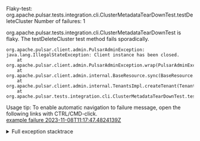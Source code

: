         
Flaky-test: org.apache.pulsar.tests.integration.cli.ClusterMetadataTearDownTest.testDeleteCluster
Number of failures: 1

org.apache.pulsar.tests.integration.cli.ClusterMetadataTearDownTest is flaky. The testDeleteCluster test method fails sporadically.

```
org.apache.pulsar.client.admin.PulsarAdminException: java.lang.IllegalStateException: Client instance has been closed.
	at org.apache.pulsar.client.admin.PulsarAdminException.wrap(PulsarAdminException.java:252)
	at org.apache.pulsar.client.admin.internal.BaseResource.sync(BaseResource.java:354)
	at org.apache.pulsar.client.admin.internal.TenantsImpl.createTenant(TenantsImpl.java:66)
	at org.apache.pulsar.tests.integration.cli.ClusterMetadataTearDownTest.testDeleteCluster(ClusterMetadataTearDownTest.java:147)
```

Usage tip: To enable automatic navigation to failure message, open the following links with CTRL/CMD-click.  
[example failure 2023-11-08T11:17:47.4824139Z](https://github.com/apache/pulsar/actions/runs/6797173293/job/18479363687#step:12:6476)  


<details>
<summary>Full exception stacktrace</summary>
<code><pre>
org.apache.pulsar.client.admin.PulsarAdminException: java.lang.IllegalStateException: Client instance has been closed.
	at org.apache.pulsar.client.admin.PulsarAdminException.wrap(PulsarAdminException.java:252)
	at org.apache.pulsar.client.admin.internal.BaseResource.sync(BaseResource.java:354)
	at org.apache.pulsar.client.admin.internal.TenantsImpl.createTenant(TenantsImpl.java:66)
	at org.apache.pulsar.tests.integration.cli.ClusterMetadataTearDownTest.testDeleteCluster(ClusterMetadataTearDownTest.java:147)
	at java.base/jdk.internal.reflect.NativeMethodAccessorImpl.invoke0(Native Method)
	at java.base/jdk.internal.reflect.NativeMethodAccessorImpl.invoke(NativeMethodAccessorImpl.java:77)
	at java.base/jdk.internal.reflect.DelegatingMethodAccessorImpl.invoke(DelegatingMethodAccessorImpl.java:43)
	at java.base/java.lang.reflect.Method.invoke(Method.java:568)
	at org.testng.internal.invokers.MethodInvocationHelper.invokeMethod(MethodInvocationHelper.java:139)
	at org.testng.internal.invokers.InvokeMethodRunnable.runOne(InvokeMethodRunnable.java:47)
	at org.testng.internal.invokers.InvokeMethodRunnable.call(InvokeMethodRunnable.java:76)
	at org.testng.internal.invokers.InvokeMethodRunnable.call(InvokeMethodRunnable.java:11)
	at java.base/java.util.concurrent.FutureTask.run(FutureTask.java:264)
	at java.base/java.util.concurrent.ThreadPoolExecutor.runWorker(ThreadPoolExecutor.java:1136)
	at java.base/java.util.concurrent.ThreadPoolExecutor$Worker.run(ThreadPoolExecutor.java:635)
	at java.base/java.lang.Thread.run(Thread.java:840)
	Suppressed: org.apache.pulsar.client.admin.PulsarAdminException: java.lang.IllegalStateException: Client instance has been closed.
		at org.apache.pulsar.client.admin.internal.BaseResource.getApiException(BaseResource.java:300)
		... 15 more
	Caused by: java.lang.IllegalStateException: Client instance has been closed.
		at org.glassfish.jersey.internal.guava.Preconditions.checkState(Preconditions.java:169)
		at org.glassfish.jersey.client.JerseyClient.checkNotClosed(JerseyClient.java:257)
		at org.glassfish.jersey.client.JerseyWebTarget.checkNotClosed(JerseyWebTarget.java:118)
		at org.glassfish.jersey.client.JerseyWebTarget.path(JerseyWebTarget.java:129)
		at org.glassfish.jersey.client.JerseyWebTarget.path(JerseyWebTarget.java:38)
		at org.apache.pulsar.client.admin.internal.TenantsImpl.createTenantAsync(TenantsImpl.java:71)
		at org.apache.pulsar.client.admin.internal.TenantsImpl.lambda$createTenant$3(TenantsImpl.java:66)
		at org.apache.pulsar.client.admin.internal.BaseResource.sync(BaseResource.java:342)
		... 14 more
Caused by: [CIRCULAR REFERENCE: java.lang.IllegalStateException: Client instance has been closed.]

</pre></code>
</details>

